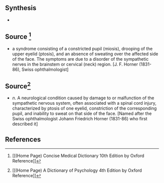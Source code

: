 ## Synthesis
- 
## Source [^1]
- a syndrome consisting of a constricted pupil (miosis), drooping of the upper eyelid (ptosis), and an absence of sweating over the affected side of the face. The symptoms are due to a disorder of the sympathetic nerves in the brainstem or cervical (neck) region. \[J. F. Horner (1831-86), Swiss ophthalmologist]
## Source[^2]
- $n$. A neurological condition caused by damage to or malfunction of the sympathetic nervous system, often associated with a spinal cord injury, characterized by ptosis of one eyelid, constriction of the corresponding pupil, and inability to sweat on that side of the face. \[Named after the Swiss ophthalmologist Johann Friedrich Horner (1831-86) who first described it]
## References

[^1]: [[(Home Page) Concise Medical Dictionary 10th Edition by Oxford Reference]]
[^2]: [[(Home Page) A Dictionary of Psychology 4th Edition by Oxford Reference]]